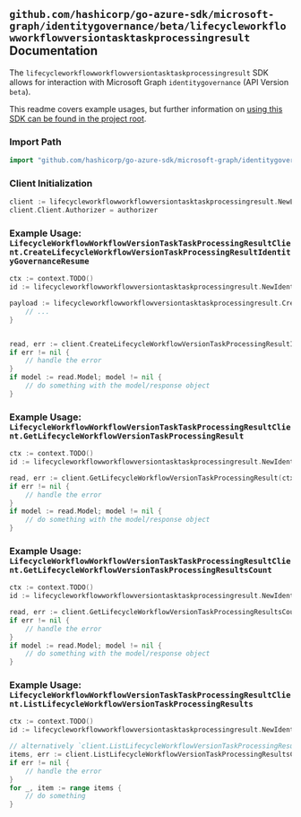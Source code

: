 
## `github.com/hashicorp/go-azure-sdk/microsoft-graph/identitygovernance/beta/lifecycleworkflowworkflowversiontasktaskprocessingresult` Documentation

The `lifecycleworkflowworkflowversiontasktaskprocessingresult` SDK allows for interaction with Microsoft Graph `identitygovernance` (API Version `beta`).

This readme covers example usages, but further information on [using this SDK can be found in the project root](https://github.com/hashicorp/go-azure-sdk/tree/main/docs).

### Import Path

```go
import "github.com/hashicorp/go-azure-sdk/microsoft-graph/identitygovernance/beta/lifecycleworkflowworkflowversiontasktaskprocessingresult"
```


### Client Initialization

```go
client := lifecycleworkflowworkflowversiontasktaskprocessingresult.NewLifecycleWorkflowWorkflowVersionTaskTaskProcessingResultClientWithBaseURI("https://graph.microsoft.com")
client.Client.Authorizer = authorizer
```


### Example Usage: `LifecycleWorkflowWorkflowVersionTaskTaskProcessingResultClient.CreateLifecycleWorkflowVersionTaskProcessingResultIdentityGovernanceResume`

```go
ctx := context.TODO()
id := lifecycleworkflowworkflowversiontasktaskprocessingresult.NewIdentityGovernanceLifecycleWorkflowWorkflowIdVersionIdTaskIdTaskProcessingResultID("workflowId", "workflowVersionVersionNumber", "taskId", "taskProcessingResultId")

payload := lifecycleworkflowworkflowversiontasktaskprocessingresult.CreateLifecycleWorkflowVersionTaskProcessingResultIdentityGovernanceResumeRequest{
	// ...
}


read, err := client.CreateLifecycleWorkflowVersionTaskProcessingResultIdentityGovernanceResume(ctx, id, payload, lifecycleworkflowworkflowversiontasktaskprocessingresult.DefaultCreateLifecycleWorkflowVersionTaskProcessingResultIdentityGovernanceResumeOperationOptions())
if err != nil {
	// handle the error
}
if model := read.Model; model != nil {
	// do something with the model/response object
}
```


### Example Usage: `LifecycleWorkflowWorkflowVersionTaskTaskProcessingResultClient.GetLifecycleWorkflowVersionTaskProcessingResult`

```go
ctx := context.TODO()
id := lifecycleworkflowworkflowversiontasktaskprocessingresult.NewIdentityGovernanceLifecycleWorkflowWorkflowIdVersionIdTaskIdTaskProcessingResultID("workflowId", "workflowVersionVersionNumber", "taskId", "taskProcessingResultId")

read, err := client.GetLifecycleWorkflowVersionTaskProcessingResult(ctx, id, lifecycleworkflowworkflowversiontasktaskprocessingresult.DefaultGetLifecycleWorkflowVersionTaskProcessingResultOperationOptions())
if err != nil {
	// handle the error
}
if model := read.Model; model != nil {
	// do something with the model/response object
}
```


### Example Usage: `LifecycleWorkflowWorkflowVersionTaskTaskProcessingResultClient.GetLifecycleWorkflowVersionTaskProcessingResultsCount`

```go
ctx := context.TODO()
id := lifecycleworkflowworkflowversiontasktaskprocessingresult.NewIdentityGovernanceLifecycleWorkflowWorkflowIdVersionIdTaskID("workflowId", "workflowVersionVersionNumber", "taskId")

read, err := client.GetLifecycleWorkflowVersionTaskProcessingResultsCount(ctx, id, lifecycleworkflowworkflowversiontasktaskprocessingresult.DefaultGetLifecycleWorkflowVersionTaskProcessingResultsCountOperationOptions())
if err != nil {
	// handle the error
}
if model := read.Model; model != nil {
	// do something with the model/response object
}
```


### Example Usage: `LifecycleWorkflowWorkflowVersionTaskTaskProcessingResultClient.ListLifecycleWorkflowVersionTaskProcessingResults`

```go
ctx := context.TODO()
id := lifecycleworkflowworkflowversiontasktaskprocessingresult.NewIdentityGovernanceLifecycleWorkflowWorkflowIdVersionIdTaskID("workflowId", "workflowVersionVersionNumber", "taskId")

// alternatively `client.ListLifecycleWorkflowVersionTaskProcessingResults(ctx, id, lifecycleworkflowworkflowversiontasktaskprocessingresult.DefaultListLifecycleWorkflowVersionTaskProcessingResultsOperationOptions())` can be used to do batched pagination
items, err := client.ListLifecycleWorkflowVersionTaskProcessingResultsComplete(ctx, id, lifecycleworkflowworkflowversiontasktaskprocessingresult.DefaultListLifecycleWorkflowVersionTaskProcessingResultsOperationOptions())
if err != nil {
	// handle the error
}
for _, item := range items {
	// do something
}
```
